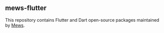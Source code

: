 ## mews-flutter

This repository contains Flutter and Dart open-source packages maintained by [Mews](https://mews.com).
